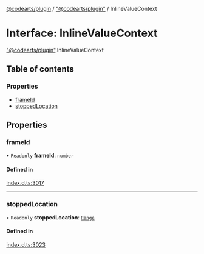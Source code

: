 [@codearts/plugin](../README.md) / ["@codearts/plugin"](../modules/_codearts_plugin_.md) / InlineValueContext

# Interface: InlineValueContext

["@codearts/plugin"](../modules/_codearts_plugin_.md).InlineValueContext

## Table of contents

### Properties

- [frameId](codearts_plugin_.InlineValueContext.md#frameid)
- [stoppedLocation](codearts_plugin_.InlineValueContext.md#stoppedlocation)

## Properties

### frameId

• `Readonly` **frameId**: `number`

#### Defined in

[index.d.ts:3017](https://github.com/huaweicloud/cloudide-plugin-api/blob/b58031b/index.d.ts#L3017)

___

### stoppedLocation

• `Readonly` **stoppedLocation**: [`Range`](../classes/codearts_plugin_.Range.md)

#### Defined in

[index.d.ts:3023](https://github.com/huaweicloud/cloudide-plugin-api/blob/b58031b/index.d.ts#L3023)

